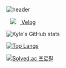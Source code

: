 ![header](https://capsule-render.vercel.app/api?type=waving&color=auto&height=300&section=header&text=Kyle%20Lee&desc=Frontend%20developer&fontSize=90)

<p>
    <a href="https://velog.io/@whzjqkrtm12">
        <img 
            src="http://img.shields.io/badge/-9bd6a8?style=flat&logo=Vector Logo Zone&link=https://velog.io/@whzjqkrtm12"
            style="height : auto; margin-left : 10px; margin-right : 10px;"/>
        Velog
    </a>
</p>

![Kyle's GitHub stats](https://github-readme-stats.vercel.app/api?username=kylelee-js&show_icons=true&theme=dark)

[![Top Langs](https://github-readme-stats.vercel.app/api/top-langs/?username=kylelee-js&layout=compact&theme=dark&langs_count=5)](https://github.com/anuraghazra/github-readme-stats)


[![Solved.ac 프로필](http://mazassumnida.wtf/api/v2/generate_badge?boj=whzjqkrtm12)](https://solved.ac/whzjqkrtm12)
<!--
**jjokerboxx/jjokerboxx** is a ✨ _special_ ✨ repository because its `README.md` (this file) appears on your GitHub profile.

Here are some ideas to get you started:

- 🔭 I’m currently working on ...
- 🌱 I’m currently learning ...
- 👯 I’m looking to collaborate on ...
- 🤔 I’m looking for help with ...
- 💬 Ask me about ...
- 📫 How to reach me: ...
- 😄 Pronouns: ...
- ⚡ Fun fact: ...
-->

